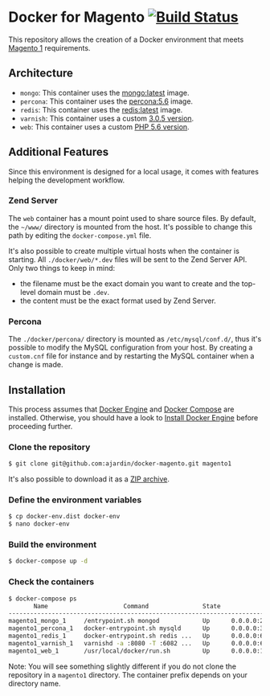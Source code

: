 # Docker for Magento [![Build Status](https://travis-ci.org/ajardin/docker-magento.svg?branch=master)](https://travis-ci.org/ajardin/docker-magento)
This repository allows the creation of a Docker environment that meets [Magento 1](http://devdocs.magento.com/guides/m1x/system-requirements.html) requirements.

## Architecture
* `mongo`: This container uses the [mongo:latest](https://hub.docker.com/_/mongo/) image.
* `percona`: This container uses the [percona:5.6](https://hub.docker.com/_/percona/) image.
* `redis`: This container uses the [redis:latest](https://hub.docker.com/_/redis/) image.
* `varnish`: This container uses a custom [3.0.5 version](https://github.com/ajardin/docker-magento/blob/master/varnish/Dockerfile).
* `web`: This container uses a custom [PHP 5.6 version](https://github.com/ajardin/docker-magento/blob/master/web/Dockerfile).

## Additional Features
Since this environment is designed for a local usage, it comes with features helping the development workflow.

### Zend Server
The `web` container has a mount point used to share source files.
By default, the `~/www/` directory is mounted from the host. It's possible to change this path by editing the `docker-compose.yml` file.

It's also possible to create multiple virtual hosts when the container is starting.
All `./docker/web/*.dev` files will be sent to the Zend Server API. Only two things to keep in mind:
- the filename must be the exact domain you want to create and the top-level domain must be `.dev`.
- the content must be the exact format used by Zend Server.

### Percona
The `./docker/percona/` directory is mounted as `/etc/mysql/conf.d/`, thus it's possible to modify the MySQL configuration from your host.
By creating a `custom.cnf` file for instance and by restarting the MySQL container when a change is made.

## Installation
This process assumes that [Docker Engine](https://www.docker.com/docker-engine) and [Docker Compose](https://docs.docker.com/compose/) are installed.
Otherwise, you should have a look to [Install Docker Engine](https://docs.docker.com/engine/installation/) before proceeding further.

### Clone the repository
```bash
$ git clone git@github.com:ajardin/docker-magento.git magento1
```
It's also possible to download it as a [ZIP archive](https://github.com/ajardin/docker-magento/archive/master.zip).

### Define the environment variables
```bash
$ cp docker-env.dist docker-env
$ nano docker-env
```

### Build the environment
```bash
$ docker-compose up -d
```

### Check the containers
```bash
$ docker-compose ps
       Name                     Command               State                                                      Ports
-------------------------------------------------------------------------------------------------------------------------------------------------------------------------
magento1_mongo_1     /entrypoint.sh mongod            Up      0.0.0.0:27017->27017/tcp
magento1_percona_1   docker-entrypoint.sh mysqld      Up      0.0.0.0:3306->3306/tcp
magento1_redis_1     docker-entrypoint.sh redis ...   Up      0.0.0.0:6379->6379/tcp
magento1_varnish_1   varnishd -a :8080 -T :6082 ...   Up      0.0.0.0:6082->6082/tcp, 0.0.0.0:80->8080/tcp
magento1_web_1       /usr/local/docker/run.sh         Up      0.0.0.0:10081->10081/tcp, 0.0.0.0:10082->10082/tcp, 0.0.0.0:10083->10083/tcp, 443/tcp, 0.0.0.0:8080->80/tcp
```
Note: You will see something slightly different if you do not clone the repository in a `magento1` directory.
The container prefix depends on your directory name.
